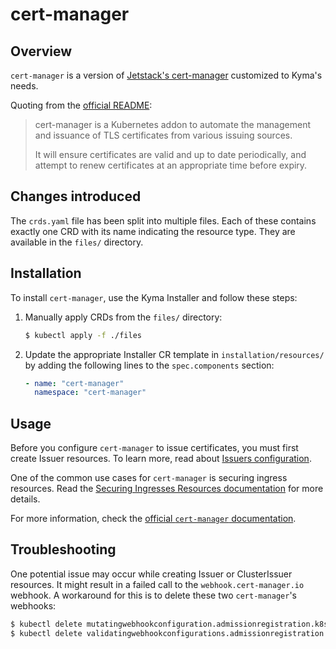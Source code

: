 # cert-manager

## Overview

`cert-manager` is a version of [Jetstack's cert-manager](https://cert-manager.io) customized to Kyma's needs.

Quoting from the [official README](https://github.com/jetstack/cert-manager):

>cert-manager is a Kubernetes addon to automate the management and issuance of
>TLS certificates from various issuing sources.
>
>It will ensure certificates are valid and up to date periodically, and attempt
>to renew certificates at an appropriate time before expiry.

## Changes introduced

The `crds.yaml` file has been split into multiple files. Each of these contains exactly one CRD with its name indicating the resource type. They are available in the `files/` directory.

## Installation

To install `cert-manager`, use the Kyma Installer and follow these steps:

1. Manually apply CRDs from the `files/` directory:

   ```bash
   $ kubectl apply -f ./files
   ```

2. Update the appropriate Installer CR template in `installation/resources/` by adding the following lines to the `spec.components` section:

    ```yaml
    - name: "cert-manager"
      namespace: "cert-manager"
    ```

## Usage

Before you configure `cert-manager` to issue certificates, you must first create Issuer resources. To learn more, read about [Issuers configuration](https://cert-manager.io/docs/configuration/).

One of the common use cases for `cert-manager` is securing ingress resources. Read the [Securing Ingresses Resources documentation](https://cert-manager.io/docs/usage/ingress/) for more details.

For more information, check the [official `cert-manager` documentation](https://cert-manager.io/docs/).

## Troubleshooting

One potential issue may occur while creating Issuer or ClusterIssuer resources. It might result in a failed call to the `webhook.cert-manager.io` webhook. A workaround for this is to delete these two `cert-manager`'s webhooks:

```bash
$ kubectl delete mutatingwebhookconfiguration.admissionregistration.k8s.io cert-manager-webhook
$ kubectl delete validatingwebhookconfigurations.admissionregistration.k8s.io cert-manager-webhook
```

